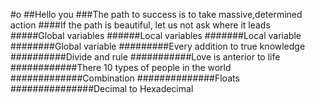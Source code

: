 #o
##Hello you
###The path to success is to take massive,determined action
####If the path is beautiful, let us not ask where it leads
#####Global variables
######Local variables
#######Local variable
########Global variable
#########Every addition to true knowledge
##########Divide and rule
###########Love is anterior to life
############There 10 types of people in the world
#############Combination
##############Floats
###############Decimal to Hexadecimal

